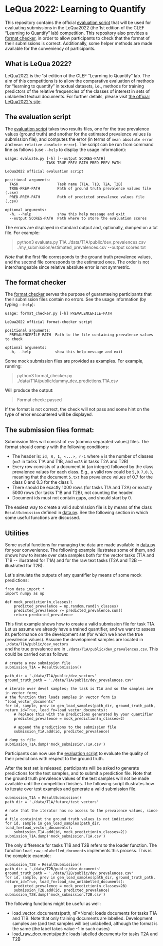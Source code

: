 # LeQua 2022: Learning to Quantify

This repository contains the official [evaluation script](evaluate.py) that will be used
for evaluating submissions in the LeQua2022 (the 1st edition of the 
CLEF “Learning to Quantify” lab) competition. 
This repository also provides a [format checker](format_checker.py),
in order to allow participants to check that the format of their submissions
is correct.
Additionally, some helper methods are made available for the conveniency of participants.

## What is LeQua 2022?
LeQua2022 is the 1st edition of the CLEF “Learning to Quantify” lab.
The aim of this competitions is to allow the comparative evaluation 
of methods for “learning to quantify” in textual datasets, i.e., methods
for training predictors of the relative frequencies of the 
classes of interest in sets of unlabelled textual documents.
For further details, please visit [the official LeQua2022's site](https://lequa2022.github.io/).

## The evaluation script

The [evaluation script](evaluate.py) takes two results files, one for
the true prevalence values (ground truth) and another for the estimated prevalence
values (a submission file), and computes the error (in terms of `mean absolute error` and
`mean relative absolute error`). The script can be run from command line as follows (use
`--help` to display the usage information):

```
usage: evaluate.py [-h] [--output SCORES-PATH]
                   TASK TRUE-PREV-PATH PRED-PREV-PATH

LeQua2022 official evaluation script

positional arguments:
  TASK                  Task name (T1A, T1B, T2A, T2B)
  TRUE-PREV-PATH        Path of ground truth prevalence values file (.csv)
  PRED-PREV-PATH        Path of predicted prevalence values file (.csv)

optional arguments:
  -h, --help            show this help message and exit
  --output SCORES-PATH  Path where to store the evaluation scores
```

The errors are displayed in standard output and, optionally, dumped on a txt file.
For example:

> python3 evaluate.py T1A ./data/T1A/public/dev_prevalences.csv ./my_submission/estimated_prevalences.csv --output scores.txt

*Note* that the first file corresponds to the ground truth prevalence values, and the second file
corresponds to the estimated ones. The order is not interchangeable since 
relative absolute error is not symmetric.

## The format checker

The [format checker](format_checker.py) serves the purpose of guaranteeing
participants that their submission files contain no errors.
See the usage information (by typing `--help`):

```
usage: format_checker.py [-h] PREVALENCEFILE-PATH

LeQua2022 official format-checker script

positional arguments:
  PREVALENCEFILE-PATH  Path to the file containing prevalence values to check

optional arguments:
  -h, --help           show this help message and exit
```

Some mock submission files are provided as examples. For example, running:

> python3 format_checker.py ./data/T1A/public/dummy_dev_predictions.T1A.csv

Will produce the output:

> Format check: passed

If the format is not correct, the check will not pass and some hint on 
the type of error encountered will be displayed.

## The submission files format:

Submission files will consist of `csv` (comma separated values) files.
The format should comply with the following conditions:
* The header is: `id, 0, 1, <...>, n-1` where `n` is the number of classes 
  (`n=2` in tasks T1A and T1B, and `n=28` in tasks T2A and T2B)
* Every row consists of a document id (an integer) followed by the
  class prevalence values for each class. E.g., a valid row could be 
  `5,0.7,0.3`, meaning that the document `5.txt` has prevalence values of 0.7 for the class
  0 and 0.3 for the class 1.
* There should be exactly 1000 rows (for tasks T1A and T2A) or exactly 5000 rows 
  (for tasks T1B and T2B), not counting the header.
* Document ids must not contain gaps, and should start by 0.

The easiest way to create a valid submission file is by means of the
class `ResultSubmission` defined in [data.py](data.py). See the following 
section in which some useful functions are discussed.

## Utilities

Some useful functions for managing the data are made available in
[data.py](data.py) for your convenience. The following example illustrates
some of them, and shows how to iterate over data samples both for the
vector tasks (T1A and T1B -- illustrated for T1A) and for the raw text tasks
(T2A and T2B -- illustrated for T2B).

Let's simulate the outputs of any quantifier by means of some mock predictions: 

```
from data import *
import numpy as np

def mock_prediction(n_classes):
    predicted_prevalence = np.random.rand(n_classes)
    predicted_prevalence /= predicted_prevalence.sum()
    return predicted_prevalence
```

This first example shows how to create a valid submission file for task T1A.
Let us assume we already have a trained quantifier, and we want to assess
its performance on the development set (for which we know the true prevalence
values). 
Assume the development samples are located in `./data/T1A/public/dev_vectors`  
and the true prevalence are in `./data/T1A/public/dev_prevalences.csv`.
This could be carried out as follows:

```
# create a new submission file
submission_T1A = ResultSubmission()

path_dir = './data/T1A/public/dev_vectors'
ground_truth_path = './data/T1A/public/dev_prevalences.csv'

# iterate over devel samples; the task is T1A and so the samples are in vector form;
# the function that loads samples in vector form is "load_vector_documents"
for id, sample, prev in gen_load_samples(path_dir, ground_truth_path, return_id=True, load_fn=load_vector_documents):
    # replace this with the predictions generated by your quantifier
    predicted_prevalence = mock_prediction(n_classes=2)
    
    # append the predictions to the submission file
    submission_T1A.add(id, predicted_prevalence)
    
# dump to file
submission_T1A.dump('mock_submission.T1A.csv')
```

Participants can now use the [evaluation script](evaluate.py) to 
evaluate the quality of their predictions with respect to the ground truth.

After the test set is released, participants will be asked
to generate predictions for the test samples, and to submit a prediction
file. Note that the ground truth prevalence values of the test samples
will not be made available until the competition finishes. 
The following script illustrates how to iterate over test examples
and generate a valid submission file.

```
submission_T1A = ResultSubmission()
path_dir = './data/T1A/future/test_vectors'

# note that the iterator has no access to the prevalence values, since a
# file containint the ground truth values is not indiciated 
for id, sample in gen_load_samples(path_dir, load_fn=load_vector_documents):
    submission_T1A.add(id, mock_prediction(n_classes=2))
submission_T1A.dump('mock_submission.T1A.csv')
```

The only difference for tasks T1B and T2B refers to the loader function.
The function `load_raw_unlabelled_documents` implements this process. 
This is the complete example:

```
submission_T2B = ResultSubmission()
path_dir = './data/T2B/public/dev_documents'
ground_truth_path = './data/T2B/public/dev_prevalences.csv'
for id, sample, prev in gen_load_samples(path_dir, ground_truth_path, return_id=True, load_fn=load_raw_unlabelled_documents):
    predicted_prevalence = mock_prediction(n_classes=28)
    submission_T2B.add(id, predicted_prevalence)
submission_T2B.dump('mock_submission.T2B.csv')
```

The following functions might be useful as well:
* load_vector_documents(path, nF=None): loads documents for tasks T1A and T1B. Note that
  only training documents are labelled. Development samples are (and test samples will be)
  unlabelled, although the format is the same (the label takes value -1 in such cases)
* load_raw_documents(path): loads labelled documents for tasks T2A and T2B
